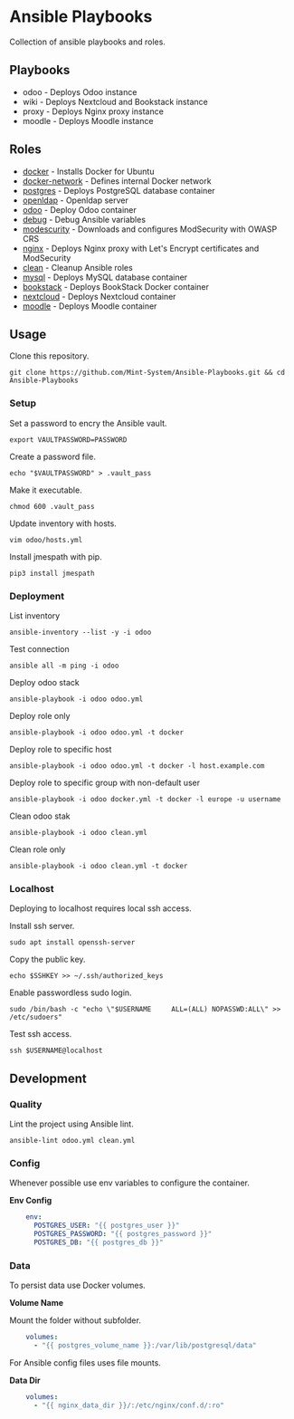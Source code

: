 # Ansible Playbooks

Collection of ansible playbooks and roles.

## Playbooks

* odoo - Deploys Odoo instance
* wiki - Deploys Nextcloud and Bookstack instance
* proxy - Deploys Nginx proxy instance
* moodle - Deploys Moodle instance

## Roles

* [docker](roles/docker/README.md) - Installs Docker for Ubuntu
* [docker-network](roles/docker-network/README.md) - Defines internal Docker network
* [postgres](roles/postgres/README.md) - Deploys PostgreSQL database container
* [openldap](roles/openldap/README.md) - Openldap server
* [odoo](roles/odoo/README.md) - Deploy Odoo container
* [debug](roles/debug/README.md) - Debug Ansible variables
* [modescurity](roles/modescurity/README.md) - Downloads and configures ModSecurity with OWASP CRS
* [nginx](roles/nginx/README.md) - Deploys Nginx proxy with Let's Encrypt certificates and ModSecurity
* [clean](roles/clean/README.md) - Cleanup Ansible roles
* [mysql](roles/mysql/README.md) - Deploys MySQL database container
* [bookstack](roles/bookstack/README.md) - Deploys BookStack Docker container
* [nextcloud](roles/nextcloud/README.md) - Deploys Nextcloud container
* [moodle](roles/moodle/README.md) - Deploys Moodle container

## Usage

Clone this repository.

`git clone https://github.com/Mint-System/Ansible-Playbooks.git && cd Ansible-Playbooks`

### Setup

Set a password to encry the Ansible vault.

`export VAULTPASSWORD=PASSWORD`

Create a password file.

`echo "$VAULTPASSWORD" > .vault_pass`

Make it executable.

`chmod 600 .vault_pass`

Update inventory with hosts.

`vim odoo/hosts.yml`

Install jmespath with pip.

`pip3 install jmespath`

### Deployment

List inventory

`ansible-inventory --list -y -i odoo`

Test connection

`ansible all -m ping -i odoo`

Deploy odoo stack

`ansible-playbook -i odoo odoo.yml`

Deploy role only

`ansible-playbook -i odoo odoo.yml -t docker`

Deploy role to specific host

`ansible-playbook -i odoo odoo.yml -t docker -l host.example.com`

Deploy role to specific group with non-default user

`ansible-playbook -i odoo docker.yml -t docker -l europe -u username`

Clean odoo stak

`ansible-playbook -i odoo clean.yml`

Clean role only

`ansible-playbook -i odoo clean.yml -t docker`

### Localhost

Deploying to localhost requires local ssh access.

Install ssh server.

`sudo apt install openssh-server`

Copy the public key.

`echo $SSHKEY >> ~/.ssh/authorized_keys`

Enable passwordless sudo login.

`sudo /bin/bash -c "echo \"$USERNAME     ALL=(ALL) NOPASSWD:ALL\" >> /etc/sudoers"`

Test ssh access.

`ssh $USERNAME@localhost`

## Development

### Quality

Lint the project using Ansible lint.

`ansible-lint odoo.yml clean.yml`

### Config

Whenever possible use env variables to configure the container.

**Env Config**

```yml
    env:
      POSTGRES_USER: "{{ postgres_user }}"
      POSTGRES_PASSWORD: "{{ postgres_password }}"
      POSTGRES_DB: "{{ postgres_db }}"
```

### Data

To persist data use Docker volumes.

**Volume Name**

Mount the folder without subfolder.

```yml
    volumes:
      - "{{ postgres_volume_name }}:/var/lib/postgresql/data"
```

For Ansible config files uses file mounts.

**Data Dir**

```yml
    volumes:
      - "{{ nginx_data_dir }}/:/etc/nginx/conf.d/:ro"
```